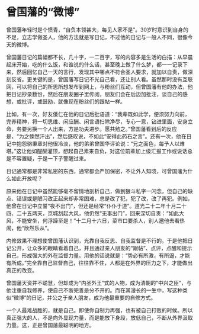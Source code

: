 # 曾国藩的“微博”

曾国藩年轻时是个愤青，“自负本领甚大，每见人家不是”。30岁时意识到自身的不足，立志学做圣人，他的方法就是写日记，不过他的日记与一般人不同，很像今天的微博。

曾国藩日记的篇幅都不长，几十字，一二百字，写的内容多是生活的白描：从早晨起床开始，吃的什么饭，和谁说的什么话，甚至晚上做了什么梦，都一一记录下来，然后回忆自己一天的言行，发现其中哪点不符合圣人要求，就加以自责，做深刻反省。更关键的是，曾国藩写日记不光自己看，还让别人看。虽然那时没有互联网，可以将自己的所思所想发布到网上，与粉丝们互动，但曾国藩有他的办法，他把日记抄录数份，然后在朋友圈子里传阅，朋友们会在后边加批注，谈自己的感想，或批评，或鼓励，就像现在粉丝们的跟帖一样。

比如，有一次，好友倭仁在他的日记后批语道：“我辈既如此学，便须努力向前，完养精神，将一切思维、闲应酬、闲言语扫除净尽，专心一意，钻进里面，安身立命，务要另换一个人出来，方是功夫进步。愿共勉之。”曾国藩看到后的反应是，“为之悚然汗出”，然后感叹说，不如此“安得此药石之言”。还有一次，他在日记中抱怨骆秉章对他很冷淡，他的弟弟曾国华评论说：“兄之面色，每予人以难堪。”这让他如醍醐灌顶，想起自己素来自负，对这位前辈加上级汇报工作或说话总是不容置疑，于是一下子警醒过来。

日记通常都是非常私密的东西，通常都会严加保密，不让外人知晓，可曾国藩为什么如此开放呢？

原来他在日记中虽然能够毫不留情地剖析自己，做到狠斗私字一闪念，但自己的缺点、错误或是陋习改正起来却非常困难，总是改了犯，犯了改，改了再犯。例如，他曾在日记中立誓“夜不出门”，但还是经常“仆仆于道”。道光二十二年十月二十四、二十五两天，京城刮起大风，他仍然“无事出门”，回来深切自责：“如此大风，不能安坐，何浮躁至是！”十二月十六日，菜市口要杀人，别人邀他去看热闹，他“欣然乐从”。

内修效果不理想使曾国藩认识到，光靠自我反思、自我监督是不行的。于是他把日记公开，让众多的眼睛看着自己，并且通过亲人朋友的“跟帖”、点评，点醒和提示自己，形成强大的外在监督力量。用他的话说就是：“势必有所激，有所逼，才能有所成。”完全靠自己监督自己，往往靠不住，人都是在外界的压力之下，才能做出真正的改变。

曾国藩天资并不聪慧，但却成为“内圣外王”式的人物，成为清朝的“中兴之臣”，与他注重自我修养，使自己不断完善是分不开的。而在其漫长的一生中，写这种类似“微博”的日记，并公之于亲人朋友，成为他最重要的自修方式。

一个人最难战胜的，就是自己。即使你自制力再强，也有被自己打败的时候。所以真正强大的人，不是向外显现力量，而是能放下身段，放低自己，不断从外界汲取力量。这，正是曾国藩最聪明的地方。